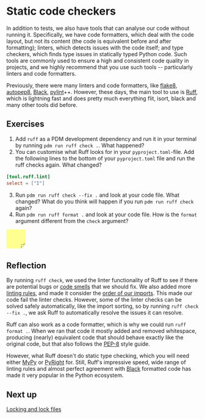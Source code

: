 # Static code checkers

In addition to tests, we also have tools that can analyse our code without running it.
Specifically, we have code formatters, which deal with the code layout, but not its content (the code is equivalent before and after formatting); linters, which detects issues with the code itself; and type checkers, which finds type issues in statically typed Python code.
Such tools are commonly used to ensure a high and consistent code quality in projects, and we highly recommend that you use such tools -- particularly linters and code formatters.

Previously, there were many linters and code formatters, like [flake8](https://flake8.pycqa.org/en/latest/), [autopep8](https://pypi.org/project/autopep8/), [Black](https://github.com/psf/black), [pylint](https://www.pylint.org)++.
However, these days, the main tool to use is [Ruff](https://astral.sh/ruff), which is lightning fast and does pretty much everything flit, isort, black and many other tools did before.

## Exercises

1. Add `ruff` as a PDM development dependency and run it in your terminal by running `pdm run ruff check .`. What happened?
2. You can customise what Ruff looks for in your `pyproject.toml`-file. Add the following lines to the bottom of your `pyproject.toml` file and run the ruff checks again. What changed?
```toml
[tool.ruff.lint]
select = ["I"]
```
3. Run `pdm run ruff check --fix .` and look at your code file. What changed? What do you think will happen if you run `pdm run ruff check` again?
4. Run `pdm run ruff format .` and look at your code file. How is the `format` argument different from the `check` argument?

<img src="../../../assets/post_it_yellow.svg" alt="Illustration of a pink post it note" width="50px" />

## Reflection

By running `ruff check`, we used the linter functionality of Ruff to see if there are potential bugs or [code smells](https://en.wikipedia.org/wiki/Code_smell) that we should fix.
We also added more [linting rules](https://docs.astral.sh/ruff/rules/), and made it consider the [order of our imports](https://docs.astral.sh/ruff/rules/#isort-i).
This made our code fail the linter checks.
However, some of the linter checks can be solved safely automatically, like the import sorting, so by running `ruff check --fix .`, we ask Ruff to automatically resolve the issues it can resolve.

Ruff can also work as a code formatter, which is why we could run `ruff format .`.
When we ran that code it mostly added and removed whitespace, producing (nearly) equivalent code that should behave exactly like the original code, but that also follows the [PEP-8](https://peps.python.org/pep-0008/) style guide.

However, what Ruff doesn't do static type checking, which you will need either [MyPy](https://mypy-lang.org) or [PyRight](https://github.com/microsoft/pyright) for.
Still, Ruff's impressive speed, wide range of linting rules and almost perfect agreement with [Black](https://github.com/psf/black) formatted code has made it very popular in the Python ecosystem.

## Next up
[Locking and lock files](./10-lock-files.md)
